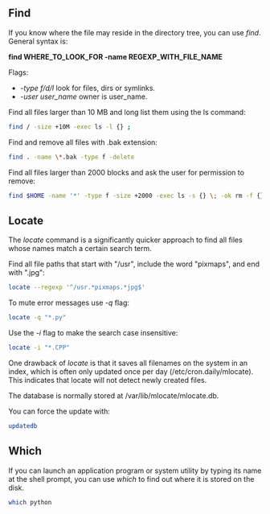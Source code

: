 <h2>Find</h2>

If you know where the file may reside in the directory tree, you can use <i>find</i>. General syntax is: 

<b>find WHERE_TO_LOOK_FOR -name REGEXP_WITH_FILE_NAME</b>

Flags:

* <i>-type f/d/l</i> look for files, dirs or symlinks. 
* <i>-user user_name</i> owner is user_name.

Find all files larger than 10 MB and long list them using the ls command:

```bash
find / -size +10M -exec ls -l {} ;
```

Find and remove all files with .bak extension:

```bash
find . -name \*.bak -type f -delete
```

Find all files larger than 2000 blocks and ask the user for permission to remove:

```bash
find $HOME -name '*' -type f -size +2000 -exec ls -s {} \; -ok rm -f {} \;
```
<h2>Locate</h2>

The <i>locate</i> command is a significantly quicker approach to find all files whose names match a certain search term.

Find all file paths that start with "/usr", include the word "pixmaps", and end with ".jpg":

```bash
locate --regexp '^/usr.*pixmaps.*jpg$'
```

To mute error messages use <i>-q</i> flag: 

```bash
locate -q "*.py"
```

Use the <i>-i</i> flag to make the search case insensitive:

```bash
locate -i "*.CPP"
```

One drawback of <i>locate</i> is that it saves all filenames on the system in an index, which is often only updated once per day (/etc/cron.daily/mlocate). This indicates that locate will not detect newly created files.

The database is normally stored at /var/lib/mlocate/mlocate.db.

You can force the update with:

```bash
updatedb
```

<h2>Which</h2>
If you can launch an application program or system utility by typing its name at the shell prompt, you can use <i>which</i> to find out where it is stored on the disk.

```bash
which python
```
